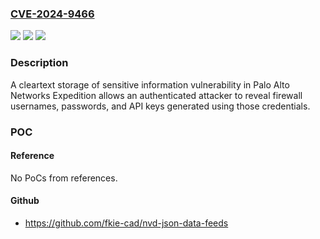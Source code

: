 ### [CVE-2024-9466](https://cve.mitre.org/cgi-bin/cvename.cgi?name=CVE-2024-9466)
![](https://img.shields.io/static/v1?label=Product&message=Expedition&color=blue)
![](https://img.shields.io/static/v1?label=Version&message=n%2Fa&color=blue)
![](https://img.shields.io/static/v1?label=Vulnerability&message=CWE-532%20Insertion%20of%20Sensitive%20Information%20into%20Log%20File&color=brighgreen)

### Description

A cleartext storage of sensitive information vulnerability in Palo Alto Networks Expedition allows an authenticated attacker to reveal firewall usernames, passwords, and API keys generated using those credentials.

### POC

#### Reference
No PoCs from references.

#### Github
- https://github.com/fkie-cad/nvd-json-data-feeds

